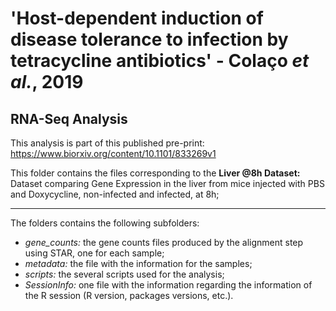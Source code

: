 # 'Host-dependent induction of disease tolerance to infection by tetracycline antibiotics' - Colaço *et al.*, 2019
## RNA-Seq Analysis

This analysis is part of this published pre-print: https://www.biorxiv.org/content/10.1101/833269v1

This folder contains the files corresponding to the **Liver @8h Dataset:** Dataset comparing Gene Expression in the liver from mice injected with PBS and Doxycycline, non-infected and infected, at 8h;

--------------------------------------------------------------------------------------------------------------------------------------------------------------------
The folders contains the following subfolders:
- *gene_counts:* the gene counts files produced by the alignment step using STAR, one for each sample;
- *metadata:* the file with the information for the samples;
- *scripts:* the several scripts used for the analysis;
- *SessionInfo:* one file with the information regarding the information of the R session (R version, packages versions, etc.).
